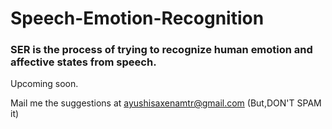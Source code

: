 # Speech-Emotion-Recognition

### SER is the process of trying to recognize human emotion and affective states from speech.

Upcoming soon. 




Mail me the suggestions at ayushisaxenamtr@gmail.com (But,DON'T SPAM it)
